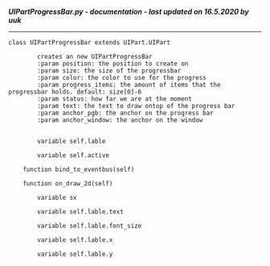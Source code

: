 ***UIPartProgressBar.py - documentation - last updated on 16.5.2020 by uuk***
___

    class UIPartProgressBar extends UIPart.UIPart
            
            creates an new UIPartProgressBar
            :param position: the position to create on
            :param size: the size of the progressbar
            :param color: the color to use for the progress
            :param progress_items: the amount of items that the progressbar holds. default: size[0]-6
            :param status: how far we are at the moment
            :param text: the text to draw ontop of the progress bar
            :param anchor_pgb: the anchor on the progress bar
            :param anchor_window: the anchor on the window


            variable self.lable

            variable self.active

        function bind_to_eventbus(self)

        function on_draw_2d(self)

            variable sx

            variable self.lable.text

            variable self.lable.font_size

            variable self.lable.x

            variable self.lable.y
